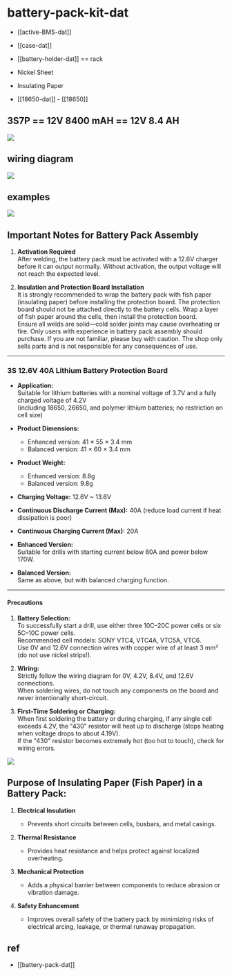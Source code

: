 
# battery-pack-kit-dat


- [[active-BMS-dat]] 

- [[case-dat]]

- [[battery-holder-dat]] == rack 

- Nickel Sheet

- Insulating Paper

- [[18650-dat]] - [[18650]]

## 3S7P == 12V 8400 mAH == 12V 8.4 AH 

![](2025-09-11-15-03-27.png)

## wiring diagram 

![](2025-09-11-15-07-25.png)


## examples

![](2025-09-11-15-12-09.png)

## Important Notes for Battery Pack Assembly

1. **Activation Required**  
   After welding, the battery pack must be activated with a 12.6V charger before it can output normally. Without activation, the output voltage will not reach the expected level.

2. **Insulation and Protection Board Installation**  
   It is strongly recommended to wrap the battery pack with fish paper (insulating paper) before installing the protection board. The protection board should not be attached directly to the battery cells. Wrap a layer of fish paper around the cells, then install the protection board.  
   Ensure all welds are solid—cold solder joints may cause overheating or fire. Only users with experience in battery pack assembly should purchase. If you are not familiar, please buy with caution. The shop only sells parts and is not responsible for any consequences of use.

---

### 3S 12.6V 40A Lithium Battery Protection Board

- **Application:**  
  Suitable for lithium batteries with a nominal voltage of 3.7V and a fully charged voltage of 4.2V  
  (including 18650, 26650, and polymer lithium batteries; no restriction on cell size)

- **Product Dimensions:**  
  - Enhanced version: 41 × 55 × 3.4 mm  
  - Balanced version: 41 × 60 × 3.4 mm

- **Product Weight:**  
  - Enhanced version: 8.8g  
  - Balanced version: 9.8g

- **Charging Voltage:** 12.6V ~ 13.6V  
- **Continuous Discharge Current (Max):** 40A (reduce load current if heat dissipation is poor)  
- **Continuous Charging Current (Max):** 20A

- **Enhanced Version:**  
  Suitable for drills with starting current below 80A and power below 170W.

- **Balanced Version:**  
  Same as above, but with balanced charging function.

---

#### Precautions

1. **Battery Selection:**  
   To successfully start a drill, use either three 10C–20C power cells or six 5C–10C power cells.  
   Recommended cell models: SONY VTC4, VTC4A, VTC5A, VTC6.  
   Use 0V and 12.6V connection wires with copper wire of at least 3 mm² (do not use nickel strips!).

2. **Wiring:**  
   Strictly follow the wiring diagram for 0V, 4.2V, 8.4V, and 12.6V connections.  
   When soldering wires, do not touch any components on the board and never intentionally short-circuit.

3. **First-Time Soldering or Charging:**  
   When first soldering the battery or during charging, if any single cell exceeds 4.2V, the "430" resistor will heat up to discharge (stops heating when voltage drops to about 4.19V).  
   If the "430" resistor becomes extremely hot (too hot to touch), check for wiring errors.


![](2025-09-11-15-09-51.png)


## Purpose of Insulating Paper (Fish Paper) in a Battery Pack:

1. **Electrical Insulation**  
   - Prevents short circuits between cells, busbars, and metal casings.  

2. **Thermal Resistance**  
   - Provides heat resistance and helps protect against localized overheating.  

3. **Mechanical Protection**  
   - Adds a physical barrier between components to reduce abrasion or vibration damage.  

4. **Safety Enhancement**  
   - Improves overall safety of the battery pack by minimizing risks of electrical arcing, leakage, or thermal runaway propagation.  



## ref 

- [[battery-pack-dat]]